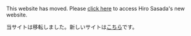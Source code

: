 This website has moved. Please [click here](https://sites.google.com/view/hirosasada) to access Hiro Sasada's new website.

当サイトは移転しました。新しいサイトは[こちら](https://sites.google.com/view/hirosasada-jp)です。　　  
